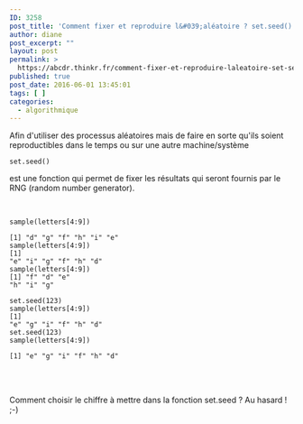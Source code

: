 ```yaml
---
ID: 3258
post_title: 'Comment fixer et reproduire l&#039;aléatoire ? set.seed()'
author: diane
post_excerpt: ""
layout: post
permalink: >
  https://abcdr.thinkr.fr/comment-fixer-et-reproduire-laleatoire-set-seed/
published: true
post_date: 2016-06-01 13:45:01
tags: [ ]
categories:
  - algorithmique
---
```

Afin d'utiliser des processus aléatoires mais de faire en sorte qu'ils soient reproductibles dans le temps ou sur une autre machine/système  <pre><code>set.seed()</code></pre>  est une fonction qui permet de fixer les résultats qui seront fournis par le RNG (random number generator). <br /><br />  <pre><code><br />sample(letters[4:9]) <br />[1] "d" "g" "f" "h" "i" "e" <br />sample(letters[4:9]) <br />[1] "e" "i" "g" "f" "h" "d" <br />sample(letters[4:9]) <br />[1] "f" "d" "e" "h" "i" "g"<br /><br />set.seed(123)<br />sample(letters[4:9]) <br />[1] "e" "g" "i" "f" "h" "d" <br />set.seed(123) <br />sample(letters[4:9]) <br />[1] "e" "g" "i" "f" "h" "d"<br /><br /></code></pre>  <br /><br />Comment choisir le chiffre à mettre dans la fonction set.seed ? Au hasard ! ;-)<br /><br /><br />
